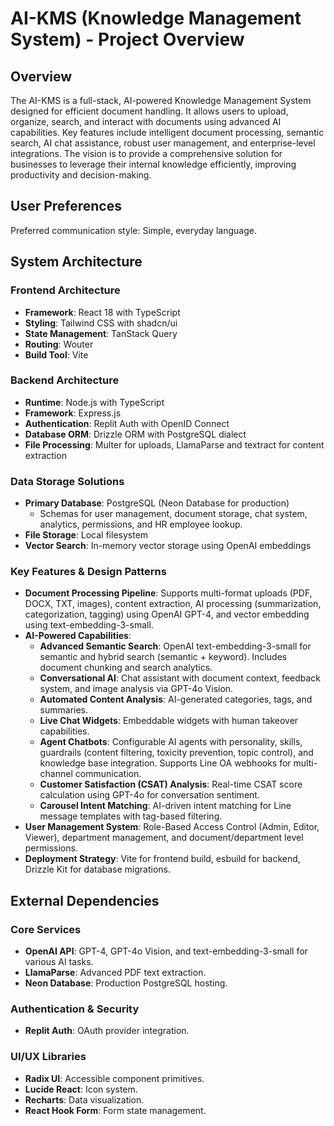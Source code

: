 # AI-KMS (Knowledge Management System) - Project Overview

## Overview
The AI-KMS is a full-stack, AI-powered Knowledge Management System designed for efficient document handling. It allows users to upload, organize, search, and interact with documents using advanced AI capabilities. Key features include intelligent document processing, semantic search, AI chat assistance, robust user management, and enterprise-level integrations. The vision is to provide a comprehensive solution for businesses to leverage their internal knowledge efficiently, improving productivity and decision-making.

## User Preferences
Preferred communication style: Simple, everyday language.

## System Architecture

### Frontend Architecture
- **Framework**: React 18 with TypeScript
- **Styling**: Tailwind CSS with shadcn/ui
- **State Management**: TanStack Query
- **Routing**: Wouter
- **Build Tool**: Vite

### Backend Architecture
- **Runtime**: Node.js with TypeScript
- **Framework**: Express.js
- **Authentication**: Replit Auth with OpenID Connect
- **Database ORM**: Drizzle ORM with PostgreSQL dialect
- **File Processing**: Multer for uploads, LlamaParse and textract for content extraction

### Data Storage Solutions
- **Primary Database**: PostgreSQL (Neon Database for production)
  - Schemas for user management, document storage, chat system, analytics, permissions, and HR employee lookup.
- **File Storage**: Local filesystem
- **Vector Search**: In-memory vector storage using OpenAI embeddings

### Key Features & Design Patterns
- **Document Processing Pipeline**: Supports multi-format uploads (PDF, DOCX, TXT, images), content extraction, AI processing (summarization, categorization, tagging) using OpenAI GPT-4, and vector embedding using text-embedding-3-small.
- **AI-Powered Capabilities**:
    - **Advanced Semantic Search**: OpenAI text-embedding-3-small for semantic and hybrid search (semantic + keyword). Includes document chunking and search analytics.
    - **Conversational AI**: Chat assistant with document context, feedback system, and image analysis via GPT-4o Vision.
    - **Automated Content Analysis**: AI-generated categories, tags, and summaries.
    - **Live Chat Widgets**: Embeddable widgets with human takeover capabilities.
    - **Agent Chatbots**: Configurable AI agents with personality, skills, guardrails (content filtering, toxicity prevention, topic control), and knowledge base integration. Supports Line OA webhooks for multi-channel communication.
    - **Customer Satisfaction (CSAT) Analysis**: Real-time CSAT score calculation using GPT-4o for conversation sentiment.
    - **Carousel Intent Matching**: AI-driven intent matching for Line message templates with tag-based filtering.
- **User Management System**: Role-Based Access Control (Admin, Editor, Viewer), department management, and document/department level permissions.
- **Deployment Strategy**: Vite for frontend build, esbuild for backend, Drizzle Kit for database migrations.

## External Dependencies

### Core Services
- **OpenAI API**: GPT-4, GPT-4o Vision, and text-embedding-3-small for various AI tasks.
- **LlamaParse**: Advanced PDF text extraction.
- **Neon Database**: Production PostgreSQL hosting.

### Authentication & Security
- **Replit Auth**: OAuth provider integration.

### UI/UX Libraries
- **Radix UI**: Accessible component primitives.
- **Lucide React**: Icon system.
- **Recharts**: Data visualization.
- **React Hook Form**: Form state management.